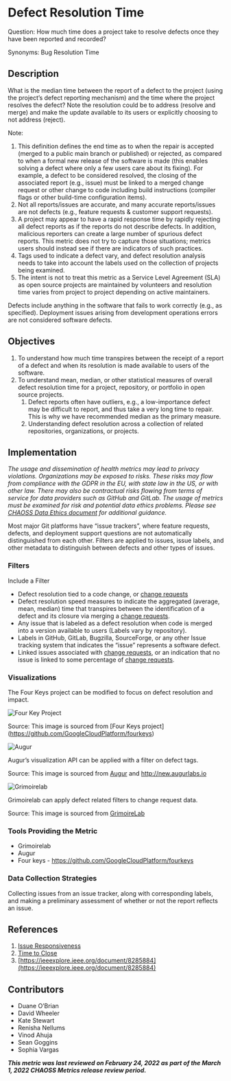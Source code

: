 # Defect Resolution Time

Question: How much time does a project take to resolve defects once they have been reported and recorded? 

Synonyms: Bug Resolution Time 

## Description
What is the median time between the report of a defect to the project (using the project’s defect reporting mechanism) and the time where the project resolves the defect? Note the resolution could be to address (resolve and merge) and make the update available to its users or explicitly choosing to not address (reject).
 
Note: 
1. This definition defines the end time as to when the repair is accepted (merged to a public main branch or published) or rejected, as compared to when a formal new release of the software is made (this enables solving a defect where only a few users care about its fixing). For example, a defect to be considered resolved, the closing of the associated report (e.g., issue) must be linked to a merged change request or other change to code including build instructions (compiler flags or other build-time configuration items).
2. Not all reports/issues are accurate, and many accurate reports/issues are not defects (e.g., feature requests & customer support requests).
3. A project may appear to have a rapid response time by rapidly rejecting all defect reports as if the reports do not describe defects. In addition, malicious reporters can create a large number of spurious defect reports. This metric does not try to capture those situations; metrics users should instead see if there are indicators of such practices.
4. Tags used to indicate a defect vary, and defect resolution analysis needs to take into account the labels used on the collection of projects being examined.
5. The intent is not to treat this metric as a Service Level Agreement (SLA) as open source projects are maintained by volunteers and resolution time varies from project to project depending on active maintainers.

Defects include anything in the software that fails to work correctly (e.g., as specified). Deployment issues arising from development operations errors are not considered software defects.

## Objectives
1. To understand how much time transpires between the receipt of a report of a defect and when its resolution is made available to users of the software.
2. To understand mean, median, or other statistical measures of overall defect resolution time for a project, repository, or portfolio in open source projects.
    1. Defect reports often have outliers, e.g., a low-importance defect may be difficult to report, and thus take a very long time to repair. This is why we have recommended median as the primary measure.
    2. Understanding defect resolution across a collection of related repositories, organizations, or projects.

## Implementation
*The usage and dissemination of health metrics may lead to privacy violations. Organizations may be exposed to risks. These risks may flow from compliance with the GDPR in the EU, with state law in the US, or with other law. There may also be contractual risks flowing from terms of service for data providers such as GitHub and GitLab. The usage of metrics must be examined for risk and potential data ethics problems. Please see [CHAOSS Data Ethics document](https://github.com/chaoss/community/blob/main/data-use-statement.md) for additional guidance.*

Most major Git platforms have “issue trackers”, where feature requests, defects, and deployment support questions are not automatically distinguished from each other. Filters are applied to issues, issue labels, and other metadata to distinguish between defects and other types of issues. 

### Filters 
Include a Filter
* Defect resolution tied to a code change, or [change requests](https://chaoss.community/metric-change-requests/)
* Defect resolution speed measures to indicate the aggregated (average, mean, median) time that transpires between the identification of a defect and its closure via merging a [change requests](https://chaoss.community/metric-change-requests/).  
* Any issue that is labeled as a defect resolution when code is merged into a version available to users (Labels vary by repository). 
* Labels in GitHub, GitLab, Bugzilla, SourceForge, or any other Issue tracking system that indicates the “issue” represents a software defect. 
* Linked issues associated with [change requests](https://chaoss.community/metric-change-requests/), or an indication that no issue is linked to some percentage of [change requests](https://chaoss.community/metric-change-requests/). 


### Visualizations
The Four Keys project can be modified to focus on defect resolution and impact.



![Four Key Project](https://github.com/chaoss/wg-risk/blob/main/focus-areas/code-quality/images/defect-resolution-time_four-key-project.png)

Source: This image is sourced from [Four Keys project] (https://github.com/GoogleCloudPlatform/fourkeys)


![Augur](https://github.com/chaoss/wg-risk/blob/main/focus-areas/code-quality/images/defect-resolution-time_augur-api.png)


Augur’s visualization API can be applied with a filter on defect tags. 


Source: This image is sourced from [Augur](http://augur.chaoss.io/api/unstable/pull_request_reports/Average_PR_duration?repo_id=25440) and http://new.augurlabs.io 


![Grimoirelab](https://github.com/chaoss/wg-risk/blob/main/focus-areas/code-quality/images/defect-resolution-time_grimoirelab-api.png)


Grimoirelab can apply defect related filters to change request data. 

Source: This image is sourced from [GrimoireLab](https://bit.ly/3vftkc1)

### Tools Providing the Metric 

* Grimoirelab 
* Augur 
* Four keys - https://github.com/GoogleCloudPlatform/fourkeys


### Data Collection Strategies 
Collecting issues from an issue tracker, along with corresponding labels, and making a preliminary assessment of whether or not the report reflects an issue. 

## References
1. [Issue Responsiveness](https://chaoss.community/metric-issue-response-time/)
2. [Time to Close](https://chaoss.community/metric-time-to-close/)
3. [https://ieeexplore.ieee.org/document/8285884](https://ieeexplore.ieee.org/document/8285884) 

## Contributors

* Duane O’Brian
* David Wheeler
* Kate Stewart
* Renisha Nellums
* Vinod Ahuja
* Sean Goggins
* Sophia Vargas 

***This metric was last reviewed on February 24, 2022 as part of the March 1, 2022 CHAOSS Metrics release review period.***

